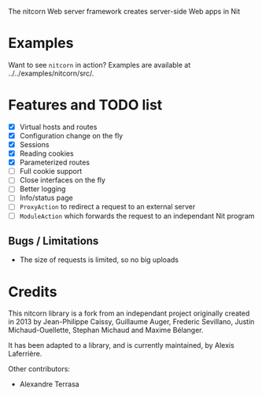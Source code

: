 The nitcorn Web server framework creates server-side Web apps in Nit

# Examples

Want to see `nitcorn` in action? Examples are available at ../../examples/nitcorn/src/.

# Features and TODO list

 - [x] Virtual hosts and routes
 - [x] Configuration change on the fly
 - [x] Sessions
 - [x] Reading cookies
 - [x] Parameterized routes
 - [ ] Full cookie support
 - [ ] Close interfaces on the fly
 - [ ] Better logging
 - [ ] Info/status page
 - [ ] `ProxyAction` to redirect a request to an external server
 - [ ] `ModuleAction` which forwards the request to an independant Nit program

## Bugs / Limitations

* The size of requests is limited, so no big uploads

# Credits

This nitcorn library is a fork from an independant project originally created in 2013 by
Jean-Philippe Caissy, Guillaume Auger, Frederic Sevillano, Justin Michaud-Ouellette,
Stephan Michaud and Maxime Bélanger.

It has been adapted to a library, and is currently maintained, by Alexis Laferrière.

Other contributors:

* Alexandre Terrasa
